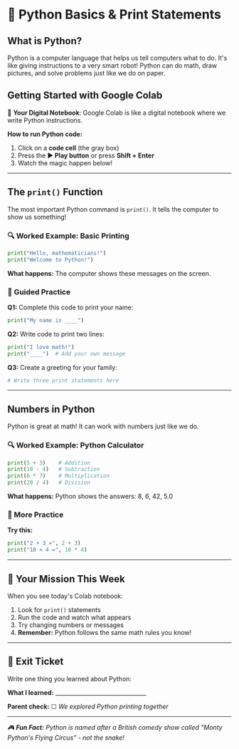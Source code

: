 # 🐍 Python Basics & Print Statements

## What is Python?
Python is a computer language that helps us tell computers what to do. It's like giving instructions to a very smart robot! Python can do math, draw pictures, and solve problems just like we do on paper.

## Getting Started with Google Colab
📱 **Your Digital Notebook**: Google Colab is like a digital notebook where we write Python instructions.

**How to run Python code:**
1. Click on a **code cell** (the gray box)
2. Press the **▶️ Play button** or press **Shift + Enter**
3. Watch the magic happen below!

---

## The `print()` Function
The most important Python command is `print()`. It tells the computer to show us something!

### 🔍 Worked Example: Basic Printing

```python
print("Hello, mathematicians!")
print("Welcome to Python!")
```

**What happens:** The computer shows these messages on the screen.

### 📝 Guided Practice

**Q1:** Complete this code to print your name:
```python
print("My name is ____")
```

**Q2:** Write code to print two lines:
```python
print("I love math!")
print("____")  # Add your own message
```

**Q3:** Create a greeting for your family:
```python
# Write three print statements here
```

---

## Numbers in Python
Python is great at math! It can work with numbers just like we do.

### 🔍 Worked Example: Python Calculator

```python
print(5 + 3)    # Addition
print(10 - 4)   # Subtraction  
print(6 * 7)    # Multiplication
print(20 / 4)   # Division
```

**What happens:** Python shows the answers: 8, 6, 42, 5.0

### 📝 More Practice

**Try this:**
```python
print("2 + 3 =", 2 + 3)
print("10 × 4 =", 10 * 4)
```

---

## 🚀 Your Mission This Week
When you see today's Colab notebook:
1. Look for `print()` statements
2. Run the code and watch what appears
3. Try changing numbers or messages
4. **Remember:** Python follows the same math rules you know!

---

## 🎯 Exit Ticket
Write one thing you learned about Python:

**What I learned:** ________________________________

**Parent check:** ☐ *We explored Python printing together*

---

*🎮 **Fun Fact:** Python is named after a British comedy show called "Monty Python's Flying Circus" - not the snake!*